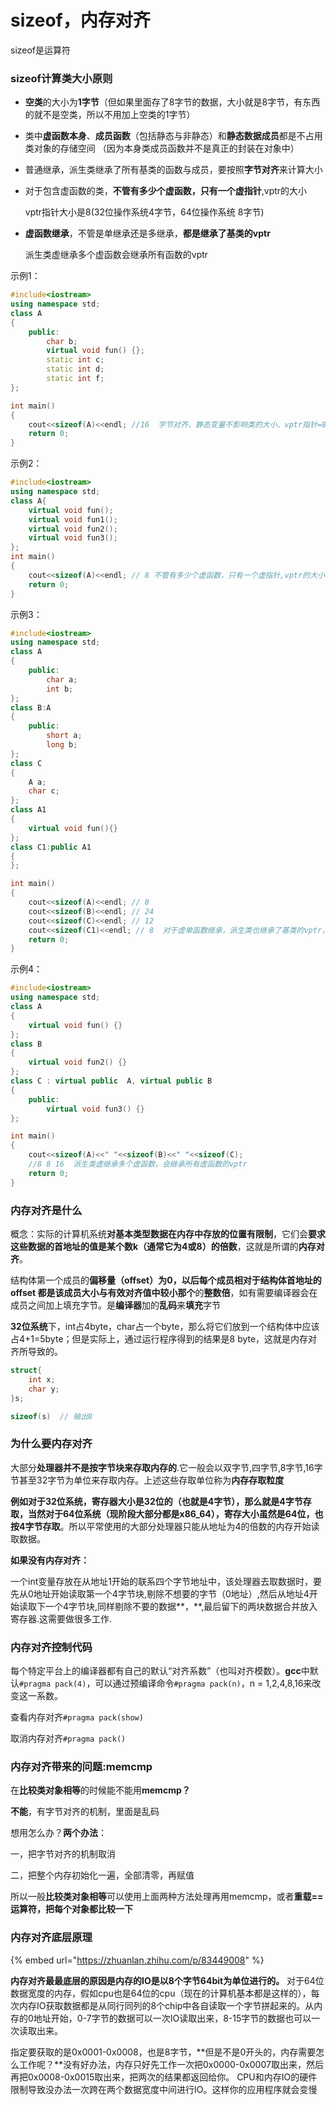 # sizeof，内存对齐

sizeof是运算符

### sizeof计算类大小原则

* **空类**的大小为**1字节**（但如果里面存了8字节的数据，大小就是8字节，有东西的就不是空类，所以不用加上空类的1字节）
* 类中**虚函数本身**、**成员函数**（包括静态与非静态）和**静态数据成员**都是不占用类对象的存储空间 （因为本身类成员函数并不是真正的封装在对象中）
* 普通继承，派生类继承了所有基类的函数与成员，要按照**字节对齐**来计算大小
* 对于包含虚函数的类，**不管有多少个虚函数，只有一个虚指针**,vptr的大小

  vptr指针大小是8\(32位操作系统4字节，64位操作系统 8字节\)

* **虚函数继承**，不管是单继承还是多继承，**都是继承了基类的vptr**

  派生类虚继承多个虚函数会继承所有函数的vptr

示例1：

```cpp
#include<iostream>
using namespace std;
class A
{
    public:
        char b;
        virtual void fun() {};
        static int c;
        static int d;
        static int f;
};

int main()
{
    cout<<sizeof(A)<<endl; //16  字节对齐、静态变量不影响类的大小、vptr指针=8
    return 0;
}
```

示例2：

```cpp
#include<iostream>
using namespace std;
class A{
    virtual void fun();
    virtual void fun1();
    virtual void fun2();
    virtual void fun3();
};
int main()
{
    cout<<sizeof(A)<<endl; // 8 不管有多少个虚函数，只有一个虚指针,vptr的大小
    return 0;
}
```

示例3：

```cpp
#include<iostream>
using namespace std;
class A
{
    public:
        char a;
        int b;
};
class B:A
{
    public:
        short a;
        long b;
};
class C
{
    A a;
    char c;
};
class A1
{
    virtual void fun(){}
};
class C1:public A1
{
};

int main()
{
    cout<<sizeof(A)<<endl; // 8
    cout<<sizeof(B)<<endl; // 24
    cout<<sizeof(C)<<endl; // 12
    cout<<sizeof(C1)<<endl; // 8  对于虚单函数继承，派生类也继承了基类的vptr，所以是8字节
    return 0;
}
```

示例4：

```cpp
#include<iostream>
using namespace std;
class A
{
    virtual void fun() {}
};
class B
{
    virtual void fun2() {}
};
class C : virtual public  A, virtual public B
{
    public:
        virtual void fun3() {}
};

int main()
{
    cout<<sizeof(A)<<" "<<sizeof(B)<<" "<<sizeof(C);
    //8 8 16  派生类虚继承多个虚函数，会继承所有虚函数的vptr
    return 0;
}
```

### 内存对齐是什么

概念：实际的计算机系统**对基本类型数据在内存中存放的位置有限制**，它们会**要求这些数据的首地址的值是某个数k（通常它为4或8）的倍数**，这就是所谓的**内存对齐**。

结构体第一个成员的**偏移量（offset）**为0，以后每个成员相对于结构体首地址的 offset 都是**该成员大小与有效对齐值中较小那个**的**整数倍**，如有需要编译器会在成员之间加上填充字节。是**编译器**加的**乱码**来**填充**字节

**32位系统**下，int占4byte，char占一个byte，那么将它们放到一个结构体中应该占4+1=5byte；但是实际上，通过运行程序得到的结果是8 byte，这就是内存对齐所导致的。

```cpp
struct{
    int x;
    char y;
}s;

sizeof(s)  // 输出8
```

### 为什么要内存对齐

大部分**处理器并不是按字节块来存取内存的**.它一般会以双字节,四字节,8字节,16字节甚至32字节为单位来存取内存。上述这些存取单位称为**内存存取粒度**

**例如对于32位系统，寄存器大小是32位的（也就是4字节），那么就是4字节存取，当然对于64位系统（现阶段大部分都是x86\_64），寄存大小虽然是64位，也按4字节存取**。所以平常使用的大部分处理器只能从地址为4的倍数的内存开始读取数据。

**如果没有内存对齐：**

一个int变量存放在从地址1开始的联系四个字节地址中，该处理器去取数据时，要先从0地址开始读取第一个4字节块,剔除不想要的字节（0地址）,然后从地址4开始读取下一个4字节块,同样剔除不要的数据**，**,最后留下的两块数据合并放入寄存器.这需要做很多工作.

### 内存对齐控制代码

每个特定平台上的编译器都有自己的默认“对齐系数”（也叫对齐模数）。**gcc**中默认`#pragma pack(4)`，可以通过预编译命令`#pragma pack(n)`，n = 1,2,4,8,16来改变这一系数。

查看内存对齐`#pragma pack(show)`

取消内存对齐`#pragma pack()`

### 内存对齐带来的问题:memcmp

在**比较类对象相等**的时候能不能用**memcmp？**

**不能**，有字节对齐的机制，里面是乱码

想用怎么办？**两个办法**：

一，把字节对齐的机制取消

二，把整个内存初始化一遍，全部清零，再赋值

所以一般**比较类对象相等**可以使用上面两种方法处理再用memcmp，或者**重载==运算符，把每个对象都比较一下**

### 内存对齐底层原理

{% embed url="https://zhuanlan.zhihu.com/p/83449008" %}

**内存对齐最最底层的原因是内存的IO是以8个字节64bit为单位进行的。** 对于64位数据宽度的内存，假如cpu也是64位的cpu（现在的计算机基本都是这样的），每次内存IO获取数据都是从同行同列的8个chip中各自读取一个字节拼起来的。从内存的0地址开始，0-7字节的数据可以一次IO读取出来，8-15字节的数据也可以一次读取出来。

指定要获取的是0x0001-0x0008，也是8字节，**但是不是0开头的，内存需要怎么工作呢？**没有好办法，内存只好先工作一次把0x0000-0x0007取出来，然后再把0x0008-0x0015取出来，把两次的结果都返回给你。 CPU和内存IO的硬件限制导致没办法一次跨在两个数据宽度中间进行IO。这样你的应用程序就会变慢



